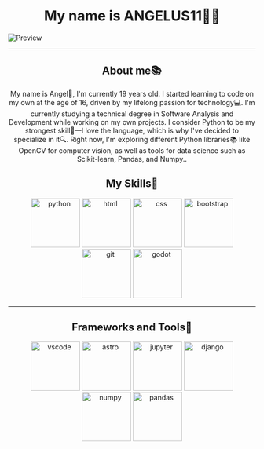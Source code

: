 <div align="center">
    <h1>My name is ANGELUS11💠👋</h1>
</div>

![Preview](images/lv_0_20240413154055.gif)

---

<div class="aboutme" align="center">
    <h2>About me📚</h2>
    <p>My name is Angel💠, I'm currently 19 years old. I started learning to code on my own at the age of 16, driven by my lifelong passion for technology💻. I'm currently          studying a technical degree in Software Analysis and Development while working on my own projects. I consider Python to be my strongest skill🐍—I love the language, which is why I've decided to specialize in it🔍. Right now, I'm exploring different Python libraries📚 like OpenCV for computer vision, as well as tools for data science such as Scikit-learn, Pandas, and Numpy..</p>
    <h2>My Skills🚀</h2>
    <img src="https://cdn.jsdelivr.net/gh/devicons/devicon@latest/icons/python/python-original.svg" alt="python" width="100px" />   
    <img src="https://cdn.jsdelivr.net/gh/devicons/devicon@latest/icons/html5/html5-original.svg" alt="html" width="100px"/>     
    <img src="https://cdn.jsdelivr.net/gh/devicons/devicon@latest/icons/css3/css3-original.svg" alt="css" width="100px"/>
    <img src="https://cdn.jsdelivr.net/gh/devicons/devicon@latest/icons/bootstrap/bootstrap-original.svg" alt="bootstrap" width="100px"/>
    <img src="https://cdn.jsdelivr.net/gh/devicons/devicon@latest/icons/git/git-original.svg" alt="git" width="100px"/>
    <img src="https://cdn.jsdelivr.net/gh/devicons/devicon@latest/icons/godot/godot-original.svg" alt="godot" width="100px"/>  
</div>

---

<div class="tools" align="center">
    <h2>Frameworks and Tools🧰</h2>
    <img src="https://cdn.jsdelivr.net/gh/devicons/devicon@latest/icons/vscode/vscode-original.svg" alt="vscode" width="100px" />   
    <img src="https://cdn.jsdelivr.net/gh/devicons/devicon@latest/icons/astro/astro-original.svg" alt="astro" width="100px"/>     
    <img src="https://cdn.jsdelivr.net/gh/devicons/devicon@latest/icons/jupyter/jupyter-original.svg" alt="jupyter" width="100px"/>
    <img src="https://cdn.jsdelivr.net/gh/devicons/devicon@latest/icons/django/django-plain.svg" alt="django" width="100px"/>
    <img src="https://cdn.jsdelivr.net/gh/devicons/devicon@latest/icons/numpy/numpy-original.svg" alt="numpy" width="100px"/>
    <img src="https://cdn.jsdelivr.net/gh/devicons/devicon@latest/icons/pandas/pandas-original.svg" alt="pandas" width="100px"/>  
</div>
